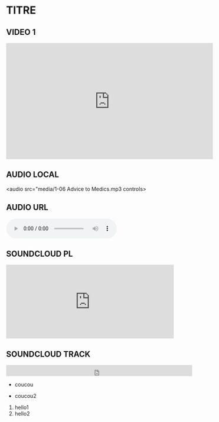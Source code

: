 # TITRE

## VIDEO 1

<iframe width="560" height="315" src="https://www.youtube.com/embed/htjtwcjVlNw" frameborder="0" allow="accelerometer; autoplay; encrypted-media; gyroscope; picture-in-picture" allowfullscreen></iframe>

## AUDIO LOCAL

<audio src="media/1-06 Advice to Medics.mp3 controls></audio>

## AUDIO URL

<audio src="http://ubusound.memoryoftheworld.org/obscure-2/Ensemble-Pieces_OBS-02_1-Aran_Hobbs.mp3" controls></audio>

## SOUNDCLOUD PL

<iframe width="90%" height="200" scrolling="yes" frameborder="no" allow="autoplay" src="https://w.soundcloud.com/player/?url=https%3A//api.soundcloud.com/playlists/771474720&color=%23ff0000&auto_play=false&hide_related=false&show_comments=true&show_user=true&show_reposts=false&show_teaser=true&visual=true"></iframe>

## SOUNDCLOUD TRACK

<iframe width="100%" height="30" scrolling="yes" frameborder="no" allow="autoplay" src="https://w.soundcloud.com/player/?url=https%3A//api.soundcloud.com/tracks/661897895&color=%23ff0000&inverse=false&auto_play=false&show_user=true"></iframe>

- coucou
* coucou2

1) hello1
2) hello2

